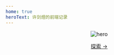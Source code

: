 ```yaml
---
home: true
heroText: 许剑煜的前端记录
---
```

<header class="hero"><img src="https://api.ixiaowai.cn/mcapi/mcapi.php" alt="hero">
<type/>
<p class="action">
<a href="/xianyun.github.io/Vue" class="nav-link action-button">探索 →</a> 
</p>
</header>

<ClientOnly>
  <Card/>
</ClientOnly>  

 